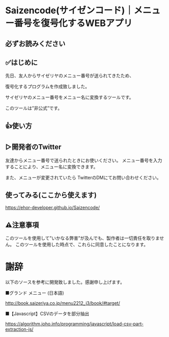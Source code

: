 # Saizencode(サイゼンコード)｜メニュー番号を復号化するWEBアプリ
## 必ずお読みください
## ✅はじめに
先日、友人からサイゼリヤのメニュー番号が送られてきたため、

復号化するプログラムを作成致しました。

サイゼリヤのメニュー番号をメニュー名に変換するツールです。

このツールは”非公式”です。

## 👍使い方
## ▷開発者のTwitter

友達からメニュー番号で送られたときにお使いください。
メニュー番号を入力することにより、メニュー名に変換できます。

また、メニューが変更されていたら
TwitterのDMにてお問い合わせください。
## 使ってみる(ここから使えます)
https://ehor-developer.github.io/Saizencode/

## ⚠注意事項
このツールを使用して”いかなる弊害”が及んでも、製作者は一切責任を取りません。
このツールを使用した時点で、これらに同意したことになります。

# 謝辞
以下のソースを参考に開発致しました。感謝申し上げます。

■グランド メニュー (日本語)

http://book.saizeriya.co.jp/menu2212_j3/book/#target/

■【Javascript】CSVのデータを部分抽出

https://algorithm.joho.info/programming/javascript/load-csv-part-extraction-js/
